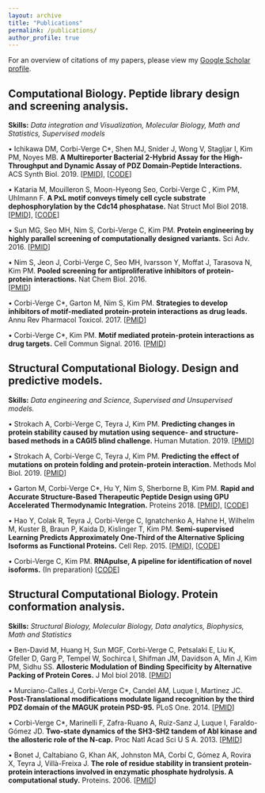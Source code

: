 ```yaml
---
layout: archive
title: "Publications"
permalink: /publications/
author_profile: true
---
```


For an overview of citations of my papers, please view my [Google Scholar profile](https://scholar.google.ca/citations?user=faDYpP8AAAAJ&hl=en).


## Computational Biology. Peptide library design and screening analysis. 
  **Skills:** _Data integration and Visualization, Molecular Biology, Math and Statistics, Supervised models_
  
• Ichikawa DM, Corbi-Verge C*, Shen MJ, Snider J, Wong V, Stagljar I, Kim PM, Noyes MB. **A Multireporter Bacterial 2-Hybrid Assay for the High-Throughput and Dynamic Assay of PDZ Domain-Peptide Interactions.** ACS Synth Biol. 2019. 
[[PMID](https://www.ncbi.nlm.nih.gov/pubmed/30969105)], [[CODE](https://gitlab.com/kimlab/ngskit)]

• Kataria M, Mouilleron S, Moon-Hyeong Seo,  Corbi-Verge C , Kim PM, Uhlmann F. **A PxL motif conveys timely cell cycle substrate dephosphorylation by the Cdc14 phosphatase.** Nat Struct Mol Biol 2018. 
 [[PMID](https://www.ncbi.nlm.nih.gov/pubmed/30455435)], [[CODE](https://gitlab.com/kimlab/ngskit)]

• Sun MG, Seo MH, Nim S, Corbi-Verge C, Kim PM. **Protein engineering by highly parallel screening of computationally designed variants.** Sci Adv. 2016. 
  [[PMID](https://www.ncbi.nlm.nih.gov/pubmed/27453948)]

• Nim S, Jeon J, Corbi-Verge C, Seo MH, Ivarsson Y, Moffat J, Tarasova N, Kim PM. **Pooled screening for antiproliferative inhibitors of protein-protein interactions.** Nat Chem Biol. 2016.  
  [[PMID](https://www.ncbi.nlm.nih.gov/pubmed/26900867)]

• Corbi-Verge C*, Garton M, Nim S, Kim PM. **Strategies to develop inhibitors of motif-mediated protein-protein interactions as drug leads.**  Annu Rev Pharmacol Toxicol. 2017. 
  [[PMID](https://www.ncbi.nlm.nih.gov/pubmed/27618737)]

• Corbi-Verge C*, Kim PM. **Motif mediated protein-protein interactions as drug targets.** Cell Commun Signal.  2016. 
[[PMID](https://www.ncbi.nlm.nih.gov/pubmed/26936767)]



## Structural Computational Biology. Design and predictive models.
   **Skills:** _Data engineering and Science, Supervised and Unsupervised models._

• Strokach A, Corbi-Verge C, Teyra J, Kim PM. **Predicting changes in protein stability caused by mutation using sequence- and structure-based methods in a CAGI5 blind challenge.** Human Mutation. 2019.
  [[PMID](https://www.ncbi.nlm.nih.gov/pubmed/31243847)] 
 
• Strokach A, Corbi-Verge C, Teyra J, Kim PM. **Predicting the effect of mutations on protein folding and protein-protein interaction.** Methods Mol Biol. 2019.
  [[PMID](https://www.ncbi.nlm.nih.gov/pubmed/30298389)]
  
• Garton M,  Corbi-Verge C*, Hu Y, Nim S, Sherborne B,  Kim PM. **Rapid and Accurate Structure‐Based Therapeutic Peptide Design using GPU Accelerated Thermodynamic Integration.** Proteins 2018.
  [[PMID](https://www.ncbi.nlm.nih.gov/pubmed/30520126)], [[CODE](https://gitlab.com/kimlab/rapid)] 
  
• Hao Y, Colak R, Teyra J, Corbi-Verge C, Ignatchenko A, Hahne H, Wilhelm M, Kuster B, Braun P, Kaida D, Kislinger T, Kim PM. **Semi-supervised Learning Predicts Approximately One-Third of the Alternative Splicing Isoforms as Functional Proteins.** Cell Rep. 2015. 
  [[PMID](https://www.ncbi.nlm.nih.gov/pubmed/26146086)], [[CODE](https://gitlab.com/kimlab/pulse)] 

• Corbi-Verge C, Kim PM. **RNApulse, A pipeline for identification of novel isoforms.** (In preparation)
  [[CODE](https://gitlab.com/kimlab/rnapulse)]



## Structural Computational Biology. Protein conformation analysis.
   **Skills:** _Structural Biology, Molecular Biology, Data analytics, Biophysics, Math and Statistics_
   
• Ben-David M, Huang H, Sun MGF, Corbi-Verge C, Petsalaki E, Liu K, Gfeller D, Garg P, Tempel W, Sochirca I, Shifman JM, Davidson A, Min J, Kim PM, Sidhu SS. **Allosteric Modulation of Binding Specificity by Alternative Packing of Protein Cores.** J Mol biol 2018.
  [[PMID](https://www.ncbi.nlm.nih.gov/pubmed/30471255)]
  
• Murciano-Calles J, Corbi-Verge C*, Candel AM, Luque I, Martinez JC. **Post-Translational modifications modulate ligand recognition by the third PDZ domain of the MAGUK protein PSD-95.** PLoS One. 2014.
  [[PMID](https://www.ncbi.nlm.nih.gov/pubmed/24587199)]

• Corbi-Verge C*, Marinelli F, Zafra-Ruano A, Ruiz-Sanz J, Luque I, Faraldo-Gómez JD. **Two-state dynamics of the SH3-SH2 tandem of Abl kinase and the allosteric role of the N-cap.** Proc Natl Acad Sci U S A. 2013.
  [[PMID](https://www.ncbi.nlm.nih.gov/pubmed/23959873)]

• Bonet J, Caltabiano G, Khan AK, Johnston MA, Corbí C, Gómez A, Rovira X, Teyra J, Villà-Freixa J. **The role of residue stability in transient protein-protein interactions involved in enzymatic phosphate hydrolysis. A computational study.** Proteins. 2006. 
  [[PMID](https://www.ncbi.nlm.nih.gov/pubmed/16374872)]
